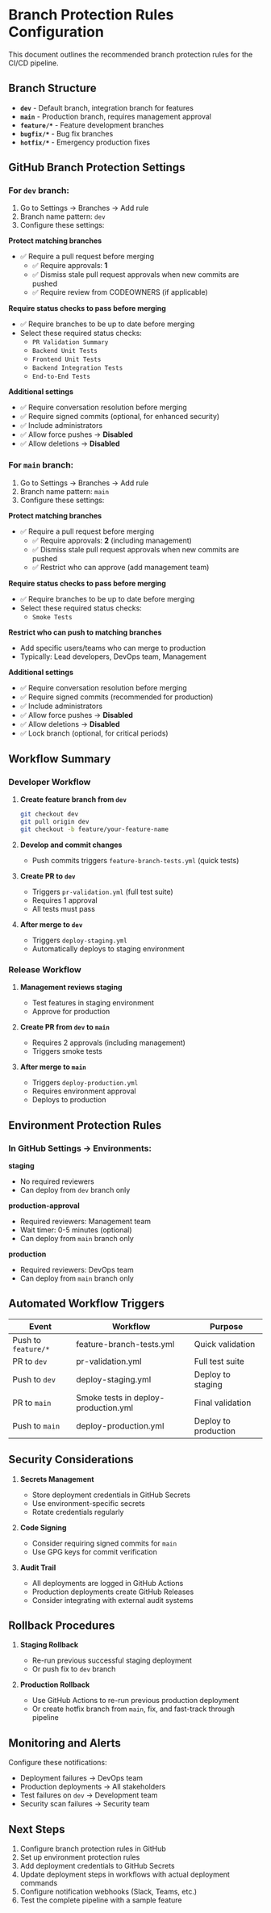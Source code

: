 # Branch Protection Rules Configuration

This document outlines the recommended branch protection rules for the CI/CD pipeline.

## Branch Structure

- **`dev`** - Default branch, integration branch for features
- **`main`** - Production branch, requires management approval
- **`feature/*`** - Feature development branches
- **`bugfix/*`** - Bug fix branches  
- **`hotfix/*`** - Emergency production fixes

## GitHub Branch Protection Settings

### For `dev` branch:

1. Go to Settings → Branches → Add rule
2. Branch name pattern: `dev`
3. Configure these settings:

**Protect matching branches**
- ✅ Require a pull request before merging
  - ✅ Require approvals: **1**
  - ✅ Dismiss stale pull request approvals when new commits are pushed
  - ✅ Require review from CODEOWNERS (if applicable)
  
**Require status checks to pass before merging**
- ✅ Require branches to be up to date before merging
- Select these required status checks:
  - `PR Validation Summary`
  - `Backend Unit Tests`
  - `Frontend Unit Tests`
  - `Backend Integration Tests`
  - `End-to-End Tests`

**Additional settings**
- ✅ Require conversation resolution before merging
- ✅ Require signed commits (optional, for enhanced security)
- ✅ Include administrators
- ✅ Allow force pushes → **Disabled**
- ✅ Allow deletions → **Disabled**

### For `main` branch:

1. Go to Settings → Branches → Add rule
2. Branch name pattern: `main`
3. Configure these settings:

**Protect matching branches**
- ✅ Require a pull request before merging
  - ✅ Require approvals: **2** (including management)
  - ✅ Dismiss stale pull request approvals when new commits are pushed
  - ✅ Restrict who can approve (add management team)
  
**Require status checks to pass before merging**
- ✅ Require branches to be up to date before merging
- Select these required status checks:
  - `Smoke Tests`
  
**Restrict who can push to matching branches**
- Add specific users/teams who can merge to production
- Typically: Lead developers, DevOps team, Management

**Additional settings**
- ✅ Require conversation resolution before merging
- ✅ Require signed commits (recommended for production)
- ✅ Include administrators
- ✅ Allow force pushes → **Disabled**
- ✅ Allow deletions → **Disabled**
- ✅ Lock branch (optional, for critical periods)

## Workflow Summary

### Developer Workflow

1. **Create feature branch from `dev`**
   ```bash
   git checkout dev
   git pull origin dev
   git checkout -b feature/your-feature-name
   ```

2. **Develop and commit changes**
   - Push commits triggers `feature-branch-tests.yml` (quick tests)
   
3. **Create PR to `dev`**
   - Triggers `pr-validation.yml` (full test suite)
   - Requires 1 approval
   - All tests must pass

4. **After merge to `dev`**
   - Triggers `deploy-staging.yml`
   - Automatically deploys to staging environment

### Release Workflow

1. **Management reviews staging**
   - Test features in staging environment
   - Approve for production

2. **Create PR from `dev` to `main`**
   - Requires 2 approvals (including management)
   - Triggers smoke tests

3. **After merge to `main`**
   - Triggers `deploy-production.yml`
   - Requires environment approval
   - Deploys to production

## Environment Protection Rules

### In GitHub Settings → Environments:

**staging**
- No required reviewers
- Can deploy from `dev` branch only

**production-approval**
- Required reviewers: Management team
- Wait timer: 0-5 minutes (optional)
- Can deploy from `main` branch only

**production**
- Required reviewers: DevOps team
- Can deploy from `main` branch only

## Automated Workflow Triggers

| Event | Workflow | Purpose |
|-------|----------|---------|
| Push to `feature/*` | feature-branch-tests.yml | Quick validation |
| PR to `dev` | pr-validation.yml | Full test suite |
| Push to `dev` | deploy-staging.yml | Deploy to staging |
| PR to `main` | Smoke tests in deploy-production.yml | Final validation |
| Push to `main` | deploy-production.yml | Deploy to production |

## Security Considerations

1. **Secrets Management**
   - Store deployment credentials in GitHub Secrets
   - Use environment-specific secrets
   - Rotate credentials regularly

2. **Code Signing**
   - Consider requiring signed commits for `main`
   - Use GPG keys for commit verification

3. **Audit Trail**
   - All deployments are logged in GitHub Actions
   - Production deployments create GitHub Releases
   - Consider integrating with external audit systems

## Rollback Procedures

1. **Staging Rollback**
   - Re-run previous successful staging deployment
   - Or push fix to `dev` branch

2. **Production Rollback**
   - Use GitHub Actions to re-run previous production deployment
   - Or create hotfix branch from `main`, fix, and fast-track through pipeline

## Monitoring and Alerts

Configure these notifications:
- Deployment failures → DevOps team
- Production deployments → All stakeholders
- Test failures on `dev` → Development team
- Security scan failures → Security team

## Next Steps

1. Configure branch protection rules in GitHub
2. Set up environment protection rules
3. Add deployment credentials to GitHub Secrets
4. Update deployment steps in workflows with actual deployment commands
5. Configure notification webhooks (Slack, Teams, etc.)
6. Test the complete pipeline with a sample feature